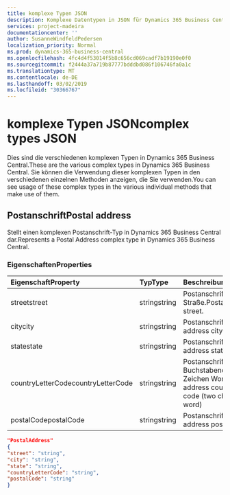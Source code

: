 ```yaml
---
title: komplexe Typen JSON
description: Komplexe Datentypen in JSON für Dynamics 365 Business Central.
services: project-madeira
documentationcenter: ''
author: SusanneWindfeldPedersen
localization_priority: Normal
ms.prod: dynamics-365-business-central
ms.openlocfilehash: 4fc4d4f53014f5b8c656cd069cadf7b19190e0f0
ms.sourcegitcommit: f2444a37a719b87777bdddbd086f106746fa0a1c
ms.translationtype: MT
ms.contentlocale: de-DE
ms.lasthandoff: 03/02/2019
ms.locfileid: "30366767"
---
```

# <a name="complex-types-json"></a><span data-ttu-id="52b26-103">komplexe Typen JSON</span><span class="sxs-lookup"><span data-stu-id="52b26-103">complex types JSON</span></span>
<span data-ttu-id="52b26-104">Dies sind die verschiedenen komplexen Typen in Dynamics 365 Business Central.</span><span class="sxs-lookup"><span data-stu-id="52b26-104">These are the various complex types in Dynamics 365 Business Central.</span></span> <span data-ttu-id="52b26-105">Sie können die Verwendung dieser komplexen Typen in den verschiedenen einzelnen Methoden anzeigen, die Sie verwenden.</span><span class="sxs-lookup"><span data-stu-id="52b26-105">You can see usage of these complex types in the various individual methods that make use of them.</span></span>

## <a name="postal-address"></a><span data-ttu-id="52b26-106">Postanschrift</span><span class="sxs-lookup"><span data-stu-id="52b26-106">Postal address</span></span>

<span data-ttu-id="52b26-107">Stellt einen komplexen Postanschrift-Typ in Dynamics 365 Business Central dar.</span><span class="sxs-lookup"><span data-stu-id="52b26-107">Represents a Postal Address complex type in Dynamics 365 Business Central.</span></span>

### <a name="properties"></a><span data-ttu-id="52b26-108">Eigenschaften</span><span class="sxs-lookup"><span data-stu-id="52b26-108">Properties</span></span>
| <span data-ttu-id="52b26-109">Eigenschaft</span><span class="sxs-lookup"><span data-stu-id="52b26-109">Property</span></span>     | <span data-ttu-id="52b26-110">Typ</span><span class="sxs-lookup"><span data-stu-id="52b26-110">Type</span></span>       |<span data-ttu-id="52b26-111">Beschreibung</span><span class="sxs-lookup"><span data-stu-id="52b26-111">Description</span></span>             |
|:-------------|:---------|:-----------------------|
|<span data-ttu-id="52b26-112">street</span><span class="sxs-lookup"><span data-stu-id="52b26-112">street</span></span>        |<span data-ttu-id="52b26-113">string</span><span class="sxs-lookup"><span data-stu-id="52b26-113">string</span></span>    |<span data-ttu-id="52b26-114">Postanschrift Straße.</span><span class="sxs-lookup"><span data-stu-id="52b26-114">Postal address street.</span></span>  |
|<span data-ttu-id="52b26-115">city</span><span class="sxs-lookup"><span data-stu-id="52b26-115">city</span></span>          |<span data-ttu-id="52b26-116">string</span><span class="sxs-lookup"><span data-stu-id="52b26-116">string</span></span>    |<span data-ttu-id="52b26-117">Postanschrift Stadt.</span><span class="sxs-lookup"><span data-stu-id="52b26-117">Postal address city.</span></span>    |
|<span data-ttu-id="52b26-118">state</span><span class="sxs-lookup"><span data-stu-id="52b26-118">state</span></span>         |<span data-ttu-id="52b26-119">string</span><span class="sxs-lookup"><span data-stu-id="52b26-119">string</span></span>    |<span data-ttu-id="52b26-120">Postanschrift.</span><span class="sxs-lookup"><span data-stu-id="52b26-120">Postal address state.</span></span>   |
|<span data-ttu-id="52b26-121">countryLetterCode</span><span class="sxs-lookup"><span data-stu-id="52b26-121">countryLetterCode</span></span>|<span data-ttu-id="52b26-122">string</span><span class="sxs-lookup"><span data-stu-id="52b26-122">string</span></span> |<span data-ttu-id="52b26-123">Postanschrift Land Buchstabencode (zwei Zeichen Wort)</span><span class="sxs-lookup"><span data-stu-id="52b26-123">Postal address country letter code (two character word)</span></span>|
|<span data-ttu-id="52b26-124">postalCode</span><span class="sxs-lookup"><span data-stu-id="52b26-124">postalCode</span></span>    |<span data-ttu-id="52b26-125">string</span><span class="sxs-lookup"><span data-stu-id="52b26-125">string</span></span>    |<span data-ttu-id="52b26-126">Postanschrift PLZ</span><span class="sxs-lookup"><span data-stu-id="52b26-126">Postal address post code</span></span>|

```json
"PostalAddress" 
{ 
"street": "string",
"city": "string", 
"state": "string", 
"countryLetterCode": "string", 
"postalCode": "string" 
} 
 ```

